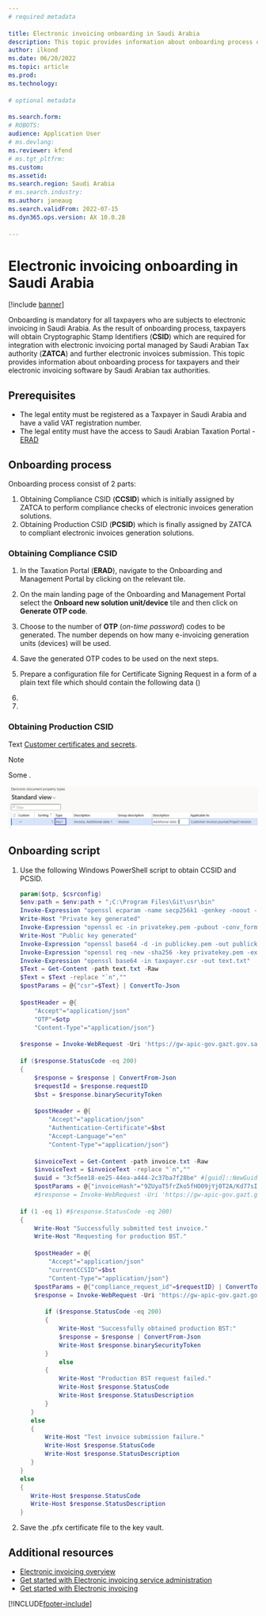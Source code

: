 ```yaml
---
# required metadata

title: Electronic invoicing onboarding in Saudi Arabia
description: This topic provides information about onboarding process of taxpayers and their electronic invoicing software by Saudi Arabian tax authorities.
author: ilkond
ms.date: 06/20/2022
ms.topic: article
ms.prod: 
ms.technology: 

# optional metadata

ms.search.form: 
# ROBOTS: 
audience: Application User
# ms.devlang: 
ms.reviewer: kfend
# ms.tgt_pltfrm: 
ms.custom: 
ms.assetid: 
ms.search.region: Saudi Arabia
# ms.search.industry: 
ms.author: janeaug
ms.search.validFrom: 2022-07-15
ms.dyn365.ops.version: AX 10.0.28

---
```


# Electronic invoicing onboarding in Saudi Arabia

[!include [banner](../includes/banner.md)]

Onboarding is mandatory for all taxpayers who are subjects to electronic invoicing in Saudi Arabia. As the result of onboarding process, taxpayers will obtain Cryptographic Stamp Identifiers (**CSID**) which are required for integration with electronic invoicing portal managed by Saudi Arabian Tax authority (**ZATCA**) and further electronic invoices submission.
This topic provides information about onboarding process for taxpayers and their electronic invoicing software by Saudi Arabian tax authorities.

## Prerequisites

- The legal entity must be registered as a Taxpayer in Saudi Arabia and have a valid VAT registration number.
- The legal entity must have the access to Saudi Arabian Taxation Portal - [ERAD](https://fatoora.zatca.gov.sa/) 

## Onboarding process

Onboarding process consist of 2 parts:
1. Obtaining Compliance CSID (**CCSID**) which is initially assigned by ZATCA to perform compliance checks of electronic invoices generation solutions.
2. Obtaining Production CSID (**PCSID**) which is finally assigned by ZATCA to compliant electronic invoices generation solutions.

### Obtaining Compliance CSID

1. In the Taxation Portal (**ERAD**), navigate to the Onboarding and Management Portal by clicking on the relevant tile.
2. On the main landing page of the Onboarding and Management Portal select the **Onboard new solution unit/device** tile and then click on 
**Generate OTP code**.
3. Choose to the number of **OTP** (*on-time password*) codes to be generated. The number depends on how many e-invoicing generation units (devices) will be used.
4. Save the generated OTP codes to be used on the next steps.
5. Prepare a configuration file for Certificate Signing Request in a form of a plain text file which should contain the following data ()


6. 
7. 

### Obtaining Production CSID
Text [Customer certificates and secrets](e-invoicing-customer-certificates-secrets.md). 

> [!NOTE]
> Some .

   ![Property type added on the Electronic document property types page.](media/e-invoicing-pol-parameters.jpg)
   
   
## Onboarding script

1. Use the following Windows PowerShell script to obtain CCSID and PCSID.

    ```powershell
    param($otp, $csrconfig)
    $env:path = $env:path + ";C:\Program Files\Git\usr\bin"
    Invoke-Expression "openssl ecparam -name secp256k1 -genkey -noout -out privatekey.pem"
    Write-Host "Private key generated"
    Invoke-Expression "openssl ec -in privatekey.pem -pubout -conv_form compressed -out publickey.pem"
    Write-Host "Public key generated"
    Invoke-Expression "openssl base64 -d -in publickey.pem -out publickey.bin"
    Invoke-Expression "openssl req -new -sha256 -key privatekey.pem -extensions v3_req -config <csrconfig> -out .\taxpayer.csr".replace('<csrconfig>', $csrconfig)
    Invoke-Expression "openssl base64 -in taxpayer.csr -out text.txt"
    $Text = Get-Content -path text.txt -Raw
    $Text = $Text -replace "`n",""
    $postParams = @{"csr"=$Text} | ConvertTo-Json
    
    $postHeader = @{
	    "Accept"="application/json"
	    "OTP"=$otp
	    "Content-Type"="application/json"}
	    
    $response = Invoke-WebRequest -Uri 'https://gw-apic-gov.gazt.gov.sa/e-invoicing/developer-portal/compliance' -Method POST -Body $postParams -Headers $postHeader 
    
    if ($response.StatusCode -eq 200)
    {
	    $response = $response | ConvertFrom-Json
	    $requestId = $response.requestID
	    $bst = $response.binarySecurityToken
	    
	    $postHeader = @{
		    "Accept"="application/json"
		    "Authentication-Certificate"=$bst
		    "Accept-Language"="en"
		    "Content-Type"="application/json"}
		    
	    $invoiceText = Get-Content -path invoice.txt -Raw
	    $invoiceText = $invoiceText -replace "`n",""
	    $uuid = "3cf5ee18-ee25-44ea-a444-2c37ba7f28be" #[guid]::NewGuid().ToString()
	    $postParams = @{"invoiceHash"="9ZUyaT5frZko5fHO09jYj0T2A/Kd77sIn1V3knLVAso=";"uuid"=$uuid;"invoice"=$invoiceText} | ConvertTo-Json
	    #$response = Invoke-WebRequest -Uri 'https://gw-apic-gov.gazt.gov.sa/e-invoicing/developer-portal/compliance/invoices' -Method POST -Body $postParams -Headers      $postHeader 
	
	if (1 -eq 1) #$response.StatusCode -eq 200)
	{
		Write-Host "Successfully submitted test invoice."
		Write-Host "Requesting for production BST."
		
		$postHeader = @{
			"Accept"="application/json"
			"currentCCSID"=$bst
			"Content-Type"="application/json"}
		$postParams = @{"compliance_request_id"=$requestID} | ConvertTo-Json
		$response = Invoke-WebRequest -Uri 'https://gw-apic-gov.gazt.gov.sa/e-invoicing/developer-portal/production/csids' -Method POST -Body $postParams -Headers    $postHeader 
		
		   if ($response.StatusCode -eq 200)
		   {
			   Write-Host "Successfully obtained production BST:"
			   $response = $response | ConvertFrom-Json
			   Write-Host $response.binarySecurityToken
		   }
			   else
		   {
			   Write-Host "Production BST request failed."
			   Write-Host $response.StatusCode
			   Write-Host $response.StatusDescription
		   }
	   }
	   else
	   {
		   Write-Host "Test invoice submission failure."
		   Write-Host $response.StatusCode
		   Write-Host $response.StatusDescription
	   }
   }
   else
   {
	   Write-Host $response.StatusCode
	   Write-Host $response.StatusDescription
   }
    ```

2. Save the .pfx certificate file to the key vault.

## Additional resources

- [Electronic invoicing overview](e-invoicing-service-overview.md)
- [Get started with Electronic invoicing service administration](e-invoicing-get-started-service-administration.md)
- [Get started with Electronic invoicing](e-invoicing-get-started.md)

[!INCLUDE[footer-include](../../includes/footer-banner.md)]
